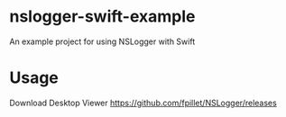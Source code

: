 # nslogger-swift-example
An example project for using NSLogger with Swift


# Usage
Download Desktop Viewer
https://github.com/fpillet/NSLogger/releases
